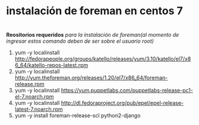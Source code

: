# instalación de foreman en centos 7<h1>
  
  **Reositorios requeridos**
  *para la instalación de foreman(al momento de ingresar estos comando deben de ser sobre el usuario root)*
  
 1. yum -y localinstall http://fedorapeople.org/groups/katello/releases/yum/3.10/katello/el7/x86_64/katello-repos-latest.rpm
 2. yum -y localinstall http://yum.theforeman.org/releases/1.20/el7/x86_64/foreman-release.rpm
 3. yum -y localinstall https://yum.puppetlabs.com/puppetlabs-release-pc1-el-7.noarch.rpm
 4. yum -y localinstall http://dl.fedoraproject.org/pub/epel/epel-release-latest-7.noarch.rpm
 5. yum -y install foreman-release-scl python2-django
